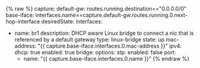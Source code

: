 {% raw %}
capture:
  default-gw: routes.running.destination=="0.0.0.0/0"
  base-iface: interfaces.name==capture.default-gw.routes.running.0.next-hop-interface
desiredState:
  interfaces:
  - name: br1
    description: DHCP aware Linux bridge to connect a nic that is referenced by a default gateway
    type: linux-bridge
    state: up
    mac-address: "{{ capture.base-iface.interfaces.0.mac-address }}"
    ipv4:
      dhcp: true
      enabled: true
    bridge:
      options:
        stp:
          enabled: false
      port:
      - name: "{{ capture.base-iface.interfaces.0.name }}"
{% endraw %}
